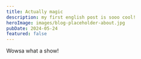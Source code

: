 ```yaml
---
title: Actually magic
description: my first english post is sooo cool!
heroImage: images/blog-placeholder-about.jpg
pubDate: 2024-05-24
featured: false
---
```

Wowsa what a show!